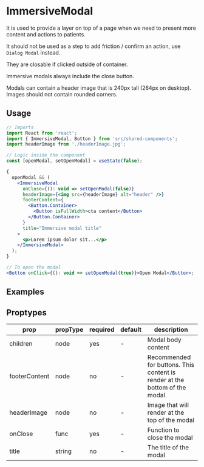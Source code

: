 # ImmersiveModal

It is used to provide a layer on top of a page when we need to present more content and actions to patients.

It should not be used as a step to add friction / confirm an action, use `Dialog Modal` instead.

They are closable if clicked outside of container.

Immersive modals always include the close button.

Modals can contain a header image that is 240px tall (264px on desktop). Images should not contain rounded corners.

## Usage

```jsx
// Imports
import React from 'react';
import { ImmersiveModal, Button } from 'src/shared-components';
import headerImage from './headerImage.jpg';

// Logic inside the component
const [openModal, setOpenModal] = useState(false);

{
  openModal && (
    <ImmersiveModal
      onClose={(): void => setOpenModal(false)}
      headerImage={<img src={headerImage} alt="header" />}
      footerContent={
        <Button.Container>
          <Button isFullWidth>cta content</Button>
        </Button.Container>
      }
      title="Immersive modal title"
    >
      <p>Lorem ipsum dolor sit...</p>
    </ImmersiveModal>
  );
}

// To open the modal
<Button onClick={(): void => setOpenModal(true)}>Open Modal</Button>;
```

## Examples

<!-- STORY -->

## Proptypes

| prop          | propType | required | default | description                                                                |
| ------------- | -------- | -------- | ------- | -------------------------------------------------------------------------- |
| children      | node     | yes      | -       | Modal body content                                                         |
| footerContent | node     | no       | -       | Recommended for buttons. This content is render at the bottom of the modal |
| headerImage   | node     | no       | -       | Image that will render at the top of the modal                             |
| onClose       | func     | yes      | -       | Function to close the modal                                                |
| title         | string   | no       | -       | The title of the modal                                                     |
